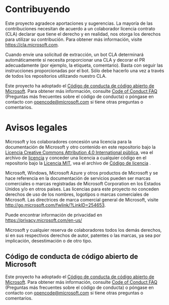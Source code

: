# <a name="contributing"></a>Contribuyendo

Este proyecto agradece aportaciones y sugerencias.  La mayoría de las contribuciones necesitan de acuerdo a un colaborador licencia contrato (CLA) declarar que tiene el derecho y en realidad, nos otorga los derechos para utilizar su contribución. Para obtener más información, visite https://cla.microsoft.com.

Cuando envíe una solicitud de extracción, un bot CLA determinará automáticamente si necesita proporcionar una CLA y decorar el PR adecuadamente (por ejemplo, la etiqueta, comentario). Basta con seguir las instrucciones proporcionadas por el bot. Sólo debe hacerlo una vez a través de todos los repositorios utilizando nuestro CLA.

Este proyecto ha adoptado el [Código de conducta de código abierto de Microsoft](https://opensource.microsoft.com/codeofconduct/). Para obtener más información, consulte [Code of Conduct FAQ](https://opensource.microsoft.com/codeofconduct/faq/) (Preguntas más frecuentes sobre el código de conducta) o póngase en contacto con [opencode@microsoft.com](mailto:opencode@microsoft.com) si tiene otras preguntas o comentarios.

# <a name="legal-notices"></a>Avisos legales

Microsoft y los colaboradores concesión una licencia para la documentación de Microsoft y otro contenido en este repositorio bajo la [Licencia Creative Commons Attribution 4.0 International pública](https://creativecommons.org/licenses/by/4.0/legalcode), vea el archivo de [licencia](LICENSE) y conceder una licencia a cualquier código en el repositorio bajo la [Licencia MIT](https://opensource.org/licenses/MIT), vea el archivo de [Código de licencia](LICENSE-CODE) .

Microsoft, Windows, Microsoft Azure y otros productos de Microsoft y se hace referencia en la documentación de servicios pueden ser marcas comerciales o marcas registradas de Microsoft Corporation en los Estados Unidos y/o en otros países. Las licencias para este proyecto no conceden derechos de uso de los nombres, logotipos o marcas comerciales de Microsoft. Las directrices de marca comercial general de Microsoft, visite http://go.microsoft.com/fwlink/?LinkID=254653.

Puede encontrar información de privacidad en https://privacy.microsoft.com/en-us/

Microsoft y cualquier reserva de colaboradores todos los demás derechos, si en sus respectivos derechos de autor, patentes o las marcas, ya sea por implicación, desestimación o de otro tipo.

## <a name="microsoft-open-source-code-of-conduct"></a>Código de conducta de código abierto de Microsoft
Este proyecto ha adoptado el [Código de conducta de código abierto de Microsoft](https://opensource.microsoft.com/codeofconduct/). Para obtener más información, consulte [Code of Conduct FAQ](https://opensource.microsoft.com/codeofconduct/faq/) (Preguntas más frecuentes sobre el código de conducta) o póngase en contacto con [opencode@microsoft.com](mailto:opencode@microsoft.com) si tiene otras preguntas o comentarios.
